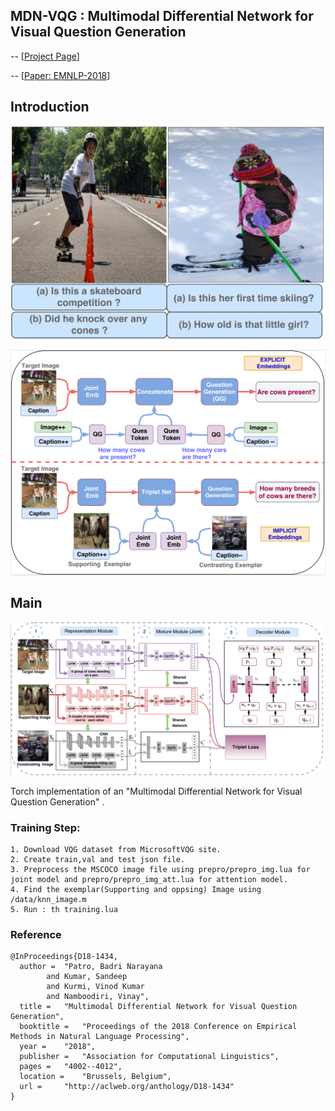 
## MDN-VQG : Multimodal Differential Network for Visual Question Generation

-- [[Project Page](https://badripatro.github.io/MDN-VQG/)]

-- [[Paper: EMNLP-2018](http://aclweb.org/anthology/D18-1434)]




## Introduction

<p align="center">
 <img src="fig/intro.png" width="600">
</p>

<p align="center">
 <img src="fig/mot.png" width="600">
</p>

## Main

<p align="center">
 <img src="fig/model.png" width="600">
</p>

Torch implementation of an "Multimodal Differential Network for Visual Question Generation" .
### Training Step:

    1. Download VQG dataset from MicrosoftVQG site.
    2. Create train,val and test json file.
    3. Preprocess the MSCOCO image file using prepro/prepro_img.lua for joint model and prepro/prepro_img_att.lua for attention model.
    4. Find the exemplar(Supporting and oppsing) Image using /data/knn_image.m
    5. Run : th training.lua



### Reference

```
@InProceedings{D18-1434,
  author = 	"Patro, Badri Narayana
		and Kumar, Sandeep
		and Kurmi, Vinod Kumar
		and Namboodiri, Vinay",
  title = 	"Multimodal Differential Network for Visual Question Generation",
  booktitle = 	"Proceedings of the 2018 Conference on Empirical Methods in Natural Language Processing",
  year = 	"2018",
  publisher = 	"Association for Computational Linguistics",
  pages = 	"4002--4012",
  location = 	"Brussels, Belgium",
  url = 	"http://aclweb.org/anthology/D18-1434"
}
```





